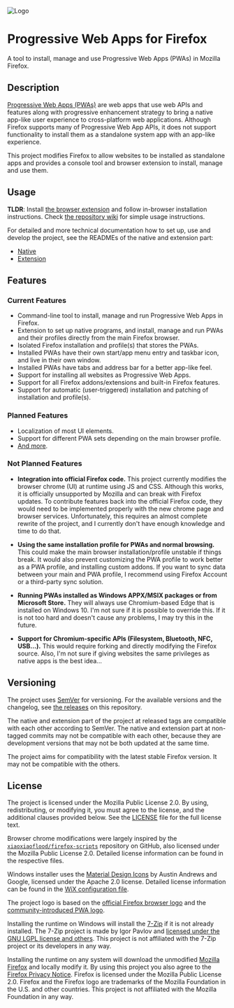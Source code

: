 ![Logo](https://gist.githubusercontent.com/filips123/6f2a9eaf9261754110b361aabe6dff62/raw/c8e01c88fe6b7112579d4564907a1d75f07d5c5d/firefoxpwa.svg)

Progressive Web Apps for Firefox
================================

A tool to install, manage and use Progressive Web Apps (PWAs) in Mozilla Firefox.

## Description

[Progressive Web Apps (PWAs)](https://developer.mozilla.org/docs/Web/Progressive_web_apps) are web apps that use web APIs and features along with progressive enhancement strategy to bring a native app-like user experience to cross-platform web applications. Although Firefox supports many of Progressive Web App APIs, it does not support functionality to install them as a standalone system app with an app-like experience.

This project modifies Firefox to allow websites to be installed as standalone apps and provides a console tool and browser extension to install, manage and use them.

## Usage

**TLDR**: Install [the browser extension](https://addons.mozilla.org/firefox/addon/firefoxpwa/) and follow in-browser installation instructions. Check [the repository wiki](https://github.com/filips123/FirefoxPWA/wiki) for simple usage instructions. 

For detailed and more technical documentation how to set up, use and develop the project, see the READMEs of the native and extension part:

* [Native](native/README.md)
* [Extension](extension/README.md)

## Features

### Current Features

* Command-line tool to install, manage and run Progressive Web Apps in Firefox.
* Extension to set up native programs, and install, manage and run PWAs and their profiles directly from the main Firefox browser.
* Isolated Firefox installation and profile(s) that stores the PWAs.
* Installed PWAs have their own start/app menu entry and taskbar icon, and live in their own window.  
* Installed PWAs have tabs and address bar for a better app-like feel.
* Support for installing all websites as Progressive Web Apps.
* Support for all Firefox addons/extensions and built-in Firefox features.
* Support for automatic (user-triggered) installation and patching of installation and profile(s).

### Planned Features

* Localization of most UI elements.
* Support for different PWA sets depending on the main browser profile.
* [And more](native/userchrome/profile/chrome/pwa/content/browser.jsm#L8-L10).

### Not Planned Features

* **Integration into official Firefox code.** This project currently modifies the browser chrome (UI) at runtime using JS and CSS. Although this works, it is officially unsupported by Mozilla and can break with Firefox updates. To contribute features back into the official Firefox code, they would need to be implemented properly with the new chrome page and browser services. Unfortunately, this requires an almost complete rewrite of the project, and I currently don't have enough knowledge and time to do that.

* **Using the same installation profile for PWAs and normal browsing.** This could make the main browser installation/profile unstable if things break. It would also prevent customizing the PWA profile to work better as a PWA profile, and installing custom addons. If you want to sync data between your main and PWA profile, I recommend using Firefox Account or a third-party sync solution.

* **Running PWAs installed as Windows APPX/MSIX packages or from Microsoft Store.** They will always use Chromium-based Edge that is installed on Windows 10. I'm not sure if it is possible to override this. If it is not too hard and doesn't cause any problems, I may try this in the future.

* **Support for Chromium-specific APIs (Filesystem, Bluetooth, NFC, USB...).** This would require forking and directly modifying the Firefox source. Also, I'm not sure if giving websites the same privileges as native apps is the best idea...

## Versioning

The project uses [SemVer](https://semver.org/) for versioning. For the available versions and the changelog, see [the releases](https://github.com/filips123/FirefoxPWA/releases) on this repository.

The native and extension part of the project at released tags are compatible with each other according to SemVer. The native and extension part at non-tagged commits may not be compatible with each other, because they are development versions that may not be both updated at the same time.

The project aims for compatibility with the latest stable Firefox version. It may not be compatible with the others.

## License

The project is licensed under the Mozilla Public License 2.0. By using, redistributing, or modifying it, you must agree to the license, and the additional clauses provided below. See the [LICENSE](LICENSE) file for the full license text.

Browser chrome modifications were largely inspired by the [`xiaoxiaoflood/firefox-scripts`](https://github.com/xiaoxiaoflood/firefox-scripts) repository on GitHub, also licensed under the Mozilla Public License 2.0. Detailed license information can be found in the respective files.

Windows installer uses the [Material Design Icons](https://materialdesignicons.com/) by Austin Andrews and Google, licensed under the Apache 2.0 license. Detailed license information can be found in the [WiX configuration file](native/wix/main.wxs).

The project logo is based on the [official Firefox browser logo](https://mozilla.design/firefox/logos-usage) and the [community-introduced PWA logo](https://github.com/webmaxru/progressive-web-apps-logo).

Installing the runtime on Windows will install the [7-Zip](https://7-zip.org/) if it is not already installed. The 7-Zip project is made by Igor Pavlov and [licensed under the GNU LGPL license and others](https://7-zip.org/license.txt). This project is not affiliated with the 7-Zip project or its developers in any way.

Installing the runtime on any system will download the unmodified [Mozilla Firefox](https://www.mozilla.org/firefox/) and locally modify it. By using this project you also agree to the [Firefox Privacy Notice](https://www.mozilla.org/privacy/firefox/). Firefox is licensed under the Mozilla Public License 2.0. Firefox and the Firefox logo are trademarks of the Mozilla Foundation in the U.S. and other countries. This project is not affiliated with the Mozilla Foundation in any way.
